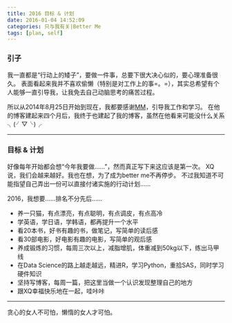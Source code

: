 ```yaml
---
title: 2016 目标 & 计划
date: 2016-01-04 14:52:09
categories: 只与我有关|Better Me
tags: [plan, self]
---
```

### 引子

我一直都是“行动上的矮子”，要做一件事，总要下很大决心似的，要心理准备很久。
表面看起来我并不喜欢偷懒（特别是对工作上的事=。=），其实总希望有个人能够一直引导我，让我免去自己动脑思考的痛苦过程。
<!--more-->

所以从2014年8月25日开始到现在，我都要感谢[MM](https://papacochon.com/)，引导我工作和学习。
在他的博客建起来四个月后，我终于也建起了我的博客，虽然在他看来可能没什么关系╮(╯▽╰)╭

---
### 目标 & 计划

好像每年开始都会想“今年我要做……”，然而真正写下来这应该是第一次。
XQ说，我们会越来越好。我也在想，为了成为better me不再停步。
不过我知道不可能指望自己弄出一份可以直接付诸实施的行动计划……

2016，我想要……排名不分先后……
 - 养一只猫，有点漂亮，有点聪明，有点调皮，有点高冷
 - 学英语，学日语，学韩语，都再提升一个水平
 - 看20本书，好书有趣的书，做笔记，写简单的读后感
 - 看30部电影，好电影有趣的电影，写简单的观后感
 - 养成锻炼的习惯，每周三次以上，减脂增肌，体重减到50kg以下，练出马甲线
 - 在Data Science的路上越走越远，精进R，学习Python，重拾SAS，同时学习硬件知识
 - 坚持写博客，每周一篇，把这里当做一个认识发现整理自己的地方
 - 跟XQ幸福快乐地在一起，哇咔咔

---
贪心的女人不可怕，懒惰的女人才可怕。